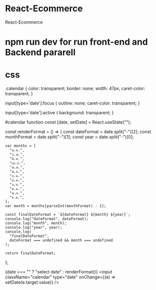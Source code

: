 # React-Ecommerce
React-Ecommerce

# npm run dev for run front-end and Backend pararell

# css
.calendar {
    color: transparent;
    border: none;
    width: 47px;
    caret-color: transparent;
}

input[type='date']:focus {
    outline: none;
    caret-color: transparent;
}

input[type='date']:active {
    background: transparent;
}

#calendar function 
const [date, setDate] = React.useState("");

  const renderFormat = () => {
    const dateFormat = date.split("-")[2];
    const monthFormat = date.split("-")[1];
    const year = date.split("-")[0];

    var months = [
      "ม.ค.",
      "ก.พ.",
      "มี.ค.",
      "เม.ย.",
      "พ.ค.",
      "มิ.ย.",
      "ก.ค.",
      "ส.ค.",
      "ก.ย.",
      "ต.ค.",
      "พ.ย.",
      "ธ.ค.",
    ];
    var month = months[parseInt(monthFormat) - 1];

    const finalDateFormat = `${dateFormat} ${month} ${year}`;
    console.log("dateFormat", dateFormat);
    console.log("month", month);
    console.log("year", year);
    console.log(
      "finalDateFormat",
      dateFormat === undefined && month === undefined
    );

    return finalDateFormat;
  };
  
{date === "" ? "select date" : renderFormat()}
<input
  className="calendar"
  type="date"
  onChange={(e) => setDate(e.target.value)}
/>
